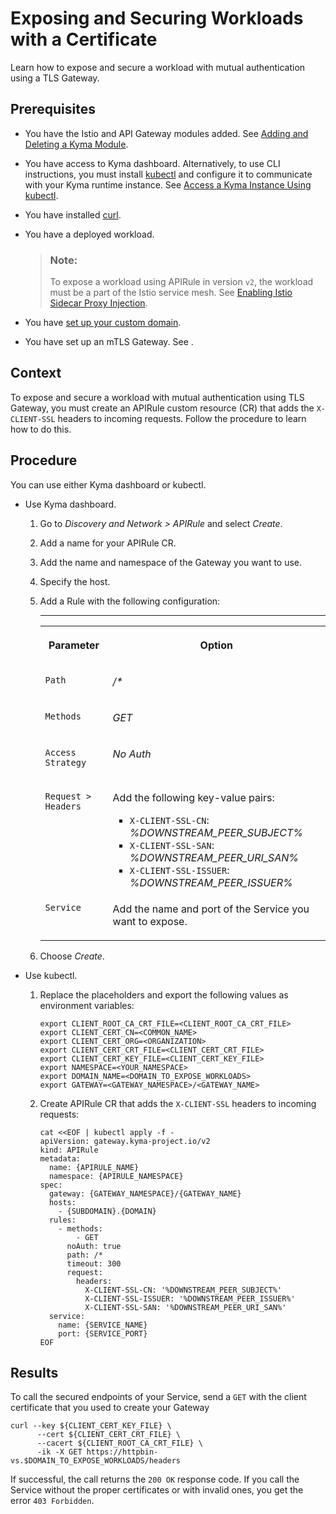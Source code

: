 <!-- loioe7c6c6a2b47744dbaa405b422e454303 -->

# Exposing and Securing Workloads with a Certificate

Learn how to expose and secure a workload with mutual authentication using a TLS Gateway.



<a name="loioe7c6c6a2b47744dbaa405b422e454303__prereq_adk_mv3_x2c"/>

## Prerequisites

-   You have the Istio and API Gateway modules added. See [Adding and Deleting a Kyma Module](../50-administration-and-ops/adding-and-deleting-a-kyma-module-1b548e9.md#loio1b548e9ad4744b978b8b595288b0cb5c).
-   You have access to Kyma dashboard. Alternatively, to use CLI instructions, you must install [kubectl](https://kubernetes.io/docs/tasks/tools/#kubectl) and configure it to communicate with your Kyma runtime instance. See [Access a Kyma Instance Using kubectl](access-a-kyma-instance-using-kubectl-3e25944.md).
-   You have installed [curl](https://curl.se/).
-   You have a deployed workload.

    > ### Note:  
    > To expose a workload using APIRule in version `v2`, the workload must be a part of the Istio service mesh. See [Enabling Istio Sidecar Proxy Injection](enabling-istio-sidecar-proxy-injection-b3c6f1d.md).

-   You have [set up your custom domain](https://kyma-project.io/#/api-gateway/user/tutorials/01-10-setup-custom-domain-for-workload).
-   You have set up an mTLS Gateway. See  <?sap-ot O2O class="- topic/xref " href="de2755f7b9d243b69af817836697955c.xml" text="" desc="" xtrc="xref:8" xtrf="file:/home/builder/src/dita-all/jjq1673438782153/loio2080d0faf9d84ce6aa14caa4caa32935_en-US/src/content/localization/en-us/e7c6c6a2b47744dbaa405b422e454303.xml" output-class="" outputTopicFile="file:/home/builder/tp.net.sf.dita-ot/2.3/plugins/com.elovirta.dita.markdown_1.3.0/xsl/dita2markdownImpl.xsl" ?> .



<a name="loioe7c6c6a2b47744dbaa405b422e454303__context_nt4_mfw_x2c"/>

## Context

To expose and secure a workload with mutual authentication using TLS Gateway, you must create an APIRule custom resource \(CR\) that adds the `X-CLIENT-SSL` headers to incoming requests. Follow the procedure to learn how to do this.



## Procedure

You can use either Kyma dashboard or kubectl.

-   Use Kyma dashboard.

    1.  Go to *Discovery and Network \> APIRule* and select *Create*.

    2.  Add a name for your APIRule CR.

    3.  Add the name and namespace of the Gateway you want to use.

    4.  Specify the host.

    5.  Add a Rule with the following configuration:

        ****


        <table>
        <tr>
        <th valign="top">

        Parameter
        
        </th>
        <th valign="top">

        Option
        
        </th>
        </tr>
        <tr>
        <td valign="top">
        
        `Path`
        
        </td>
        <td valign="top">
        
        */\**
        
        </td>
        </tr>
        <tr>
        <td valign="top">
        
        `Methods`
        
        </td>
        <td valign="top">
        
        *GET*
        
        </td>
        </tr>
        <tr>
        <td valign="top">
        
        `Access Strategy`
        
        </td>
        <td valign="top">
        
        *No Auth*
        
        </td>
        </tr>
        <tr>
        <td valign="top">
        
        `Request > Headers`
        
        </td>
        <td valign="top">
        
        Add the following key-value pairs:

        -   `X-CLIENT-SSL-CN`: *%DOWNSTREAM\_PEER\_SUBJECT%*
        -   `X-CLIENT-SSL-SAN`: *%DOWNSTREAM\_PEER\_URI\_SAN%*
        -   `X-CLIENT-SSL-ISSUER`: *%DOWNSTREAM\_PEER\_ISSUER%*


        
        </td>
        </tr>
        <tr>
        <td valign="top">
        
        `Service`
        
        </td>
        <td valign="top">
        
        Add the name and port of the Service you want to expose.
        
        </td>
        </tr>
        </table>
        
    6.  Choose *Create*.


-   Use kubectl.

    1.  Replace the placeholders and export the following values as environment variables:

        ```
        export CLIENT_ROOT_CA_CRT_FILE=<CLIENT_ROOT_CA_CRT_FILE>
        export CLIENT_CERT_CN=<COMMON_NAME>
        export CLIENT_CERT_ORG=<ORGANIZATION>
        export CLIENT_CERT_CRT_FILE=<CLIENT_CERT_CRT_FILE>
        export CLIENT_CERT_KEY_FILE=<CLIENT_CERT_KEY_FILE>
        export NAMESPACE=<YOUR_NAMESPACE>
        export DOMAIN_NAME=<DOMAIN_TO_EXPOSE_WORKLOADS>
        export GATEWAY=<GATEWAY_NAMESPACE>/<GATEWAY_NAME>
        ```

    2.  Create APIRule CR that adds the `X-CLIENT-SSL` headers to incoming requests:

        ```
        cat <<EOF | kubectl apply -f -
        apiVersion: gateway.kyma-project.io/v2
        kind: APIRule
        metadata:
          name: {APIRULE_NAME}
          namespace: {APIRULE_NAMESPACE}
        spec:
          gateway: {GATEWAY_NAMESPACE}/{GATEWAY_NAME}
          hosts:
            - {SUBDOMAIN}.{DOMAIN}
          rules:
            - methods:
                - GET
              noAuth: true
              path: /*
              timeout: 300
              request:
                headers:
                  X-CLIENT-SSL-CN: '%DOWNSTREAM_PEER_SUBJECT%'
                  X-CLIENT-SSL-ISSUER: '%DOWNSTREAM_PEER_ISSUER%'
                  X-CLIENT-SSL-SAN: '%DOWNSTREAM_PEER_URI_SAN%'
          service:
            name: {SERVICE_NAME}
            port: {SERVICE_PORT}
        EOF
        ```





<a name="loioe7c6c6a2b47744dbaa405b422e454303__result_own_sc5_rfc"/>

## Results

To call the secured endpoints of your Service, send a `GET` with the client certificate that you used to create your Gateway

```
curl --key ${CLIENT_CERT_KEY_FILE} \
      --cert ${CLIENT_CERT_CRT_FILE} \
      --cacert ${CLIENT_ROOT_CA_CRT_FILE} \
      -ik -X GET https://httpbin-vs.$DOMAIN_TO_EXPOSE_WORKLOADS/headers
```

If successful, the call returns the `200 OK` response code. If you call the Service without the proper certificates or with invalid ones, you get the error `403 Forbidden`.

